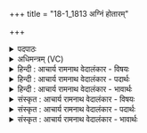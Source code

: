 +++
title = "18-1_1813 अग्निं होतारम्"

+++
<details><summary>पदपाठः</summary>

अ꣣ग्नि꣢म्। हो꣡ता꣢꣯रम्। म꣣न्ये। दा꣡स्व꣢꣯न्तम्। व꣡सोः꣢꣯। सू꣣नु꣢म्। स꣡ह꣢꣯सः। जा꣣त꣡वे꣢दसम्। जा꣣त꣢। वे꣣दसम्। वि꣡प्र꣢꣯म्। वि। प्र꣣म्। न꣢। जा꣣त꣡वे꣢दसम्। जा꣣त꣢। वे꣣दसम्। यः꣢। ऊ꣣र्ध्व꣡या꣢। स्व꣣ध्वरः꣢। सु꣣। अध्वरः꣢। दे꣣वः꣢। दे꣣वा꣡च्या꣢। कृ꣣पा꣢। घृ꣣त꣡स्य꣢। वि꣡भ्रा꣢꣯ष्टिम्। वि। भ्रा꣣ष्टिम्। अ꣡नु꣢꣯। शु꣣क्र꣡शो꣢चिषः। शु꣣क्र꣢। शो꣣चिषः। आजु꣡ह्वा꣢नस्य। आ꣣। जु꣡ह्वा꣢꣯नस्य। स꣣र्पि꣡षः꣢। १८१३।
</details>

<details><summary>अधिमन्त्रम् (VC)</summary>

- अग्निः
- परुच्छेपो दैवोदासिः
- अत्यष्टिः
- गान्धारः
</details>

<details><summary>हिन्दी : आचार्य रामनाथ वेदालंकार - विषयः</summary>

प्रथम ऋचा की व्याख्या पूर्वार्चिक में ४६५ क्रमाङ्क पर हो चुकी है। परमेश्वर के गुण-कर्म-स्वभावों का वर्णन करते हैं।
</details>

<details><summary>हिन्दी : आचार्य रामनाथ वेदालंकार - पदार्थः</summary>

पदार्थान्वय -  मैं (अग्निम्) जगन्नायक परमेश्वर को (होतारम्) श्रद्धा का उपहार ग्रहण करनेवाला (वसोः) दिव्य तथा भौतिक धन का (दास्वन्तम्) दाता, (सहसः) बल, उत्साह और उद्बोधन का (सूनुम्) प्रेरक, (जातवेदसम्) प्रत्येक उत्पन्न पदार्थ में विद्यमान, सर्वान्तर्यामी, (विप्रं न) और विद्वान् मनुष्य के समान (जातवेदसम्) उत्पन्न पदार्थों का ज्ञाता (मन्ये) मानता हूँ, (यः देवः) जो प्रकाशक परमेश्वर (ऊर्ध्वया) उन्नत, (देवाच्या) प्रकाशक अग्नि, बिजली, सूर्य आदियों में व्यक्त हुई (कृपा) शक्ति से (स्वध्वरः) उत्कृष्ट जगत्प्रपञ्च-रूप यज्ञ का सञ्चालक है, साथ ही जो (आजुह्वानस्य) यज्ञाग्नि में होमे जानेवाले, (शुक्रशोचिषः) चमकीली चमकवाले, (सर्पिषः) पिघले हुए (घृतस्य) घृत की (विभ्राष्टिम्) विशिष्ट दीप्ति में भी (अनु) अनुप्रविष्ट है ॥१॥ यहाँ उपमालङ्कार है। ‘जातवेदसं’ की आवृत्ति में यमक और ‘देवो, देवा’ में छेकानुप्रास है, सकार आदि की अनेक बार आवृत्ति में वृत्त्यनुप्रास है ॥१॥
</details>

<details><summary>हिन्दी : आचार्य रामनाथ वेदालंकार - भावार्थः</summary>

भावार्थ -  सूर्य,चन्द्र,बिजली,तारे आदियों में और घृत की आहुति से प्रदीप्त अग्नि-ज्वालाओं में जो प्रभा दृष्टिगोचर होती है,वह जगदीश्वर की ही दी हुई है ॥१॥
</details>

<details><summary>संस्कृत : आचार्य रामनाथ वेदालंकार - विषयः</summary>

तत्र प्रथमा ऋक् पूर्वार्चिके ४६५ क्रमाङ्के व्याख्यातपूर्वा। परमेश्वरस्य गुणकर्मस्वभावा वर्ण्यन्ते।
</details>

<details><summary>संस्कृत : आचार्य रामनाथ वेदालंकार - पदार्थः</summary>

पदार्थान्वय -  अहम् (अग्निम्) जगन्नेतारं परमेश्वरम् (होतारम्) श्रद्धोपहाराणां ग्रहीतारम्। [हु दानादनयोः आदाने चेत्येके।], (वसोः) वसुनः दिव्यस्य भौतिकस्य च धनस्य (दास्वन्तम्) दातारम्, (सहसः) बलस्य उत्साहस्य प्रोद्बोधनस्य च (सूनुम्) प्रेरकम्, (जातवेदसम्) जाते जाते विद्यमानम्, सर्वान्तर्यामिनम्, (विप्रं न) विद्वांसं जनमिव (जातवेदसम्) जातानां पदार्थानां वेत्तारम् च (मन्ये) जानामि, (यः देवः) यः प्रकाशकः परमेश्वरः (ऊर्ध्वया) उन्नतया (कृपा) शक्त्या। [कृपू सामर्थ्ये, भ्वादिः।] (स्वध्वरः) शोभनस्य जगत्प्रपञ्चरूपस्य यज्ञस्य सञ्चालको विद्यते, अपि च यः (आजुह्वानस्य) यज्ञाग्नौ हूयमानस्य (शुक्रशोचिषः) शुक्रदीप्तेः (सर्पिषः) सर्पणस्वभावस्य द्रवीभूतस्य (घृतस्य) आज्यस्य (विभ्राष्टिम्) विशिष्टां दीप्तिम् अपि (अनु) अनुप्रविष्टोऽस्ति ॥१॥२ अत्रोपमालङ्कारः। ‘जातवेदसम्’ इत्यस्यावृत्तौ यमकम् ‘देवो, देवा’ इति च छेकानुप्रासः, सकारादीनामसकृदावृत्तौ च वृत्त्यनुप्रासः ॥१॥
</details>

<details><summary>संस्कृत : आचार्य रामनाथ वेदालंकार - भावार्थः</summary>

भावार्थ -  सूर्यचन्द्रविद्युन्नक्षत्रादिषु घृताहुत्या प्रदीप्तासु वह्निज्वालासु च या प्रभा दृग्गोचरतां याति सा जगदीश्वरप्रदत्तैव ॥१॥
</details>
